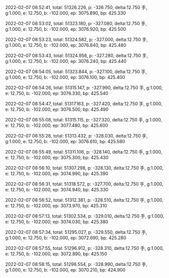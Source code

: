 2022-02-07 08:52:41, total: 51326.226, p: -326.750, delta:12.750 手, g:1.000, e: 12.750, b: -102.000, ep: 3075.890, bp: 425.330

2022-02-07 08:53:02, total: 51323.180, p: -327.080, delta:12.750 手, g:1.000, e: 12.750, b: -102.000, ep: 3076.920, bp: 425.500

2022-02-07 08:53:23, total: 51324.582, p: -327.000, delta:12.750 手, g:1.000, e: 12.750, b: -102.000, ep: 3076.840, bp: 425.480

2022-02-07 08:53:43, total: 51324.956, p: -327.280, delta:12.750 手, g:1.000, e: 12.750, b: -102.000, ep: 3076.240, bp: 425.440

2022-02-07 08:54:05, total: 51323.844, p: -327.100, delta:12.750 手, g:1.000, e: 12.750, b: -102.000, ep: 3076.100, bp: 425.400

2022-02-07 08:54:26, total: 51315.147, p: -327.990, delta:12.750 手, g:1.000, e: 12.750, b: -102.000, ep: 3076.330, bp: 425.540

2022-02-07 08:54:47, total: 51317.163, p: -327.420, delta:12.750 手, g:1.000, e: 12.750, b: -102.000, ep: 3076.500, bp: 425.490

2022-02-07 08:55:08, total: 51315.115, p: -327.320, delta:12.750 手, g:1.000, e: 12.750, b: -102.000, ep: 3077.480, bp: 425.600

2022-02-07 08:55:28, total: 51313.432, p: -328.030, delta:12.750 手, g:1.000, e: 12.750, b: -102.000, ep: 3076.610, bp: 425.580

2022-02-07 08:55:49, total: 51311.106, p: -328.140, delta:12.750 手, g:1.000, e: 12.750, b: -102.000, ep: 3075.300, bp: 425.430

2022-02-07 08:56:10, total: 51307.298, p: -328.130, delta:12.750 手, g:1.000, e: 12.750, b: -102.000, ep: 3074.990, bp: 425.390

2022-02-07 08:56:31, total: 51318.572, p: -327.700, delta:12.750 手, g:1.000, e: 12.750, b: -102.000, ep: 3074.940, bp: 425.330

2022-02-07 08:56:52, total: 51312.381, p: -328.510, delta:12.750 手, g:1.000, e: 12.750, b: -102.000, ep: 3073.970, bp: 425.310

2022-02-07 08:57:13, total: 51302.534, p: -329.010, delta:12.750 手, g:1.000, e: 12.750, b: -102.000, ep: 3074.030, bp: 425.380

2022-02-07 08:57:34, total: 51295.027, p: -329.550, delta:12.750 手, g:1.000, e: 12.750, b: -102.000, ep: 3072.690, bp: 425.280

2022-02-07 08:57:55, total: 51296.912, p: -328.310, delta:12.750 手, g:1.000, e: 12.750, b: -102.000, ep: 3072.890, bp: 425.150

2022-02-07 08:58:15, total: 51298.554, p: -328.990, delta:12.750 手, g:1.000, e: 12.750, b: -102.000, ep: 3070.210, bp: 424.900